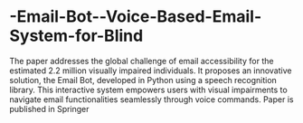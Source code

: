 # -Email-Bot--Voice-Based-Email-System-for-Blind
The paper addresses the global challenge of email accessibility for the 
estimated 2.2 million visually impaired individuals. It proposes an innovative solution, the Email Bot, developed in Python using 
a speech recognition library. This interactive system empowers users with visual impairments to navigate email functionalities 
seamlessly through voice commands. Paper is published in Springer
